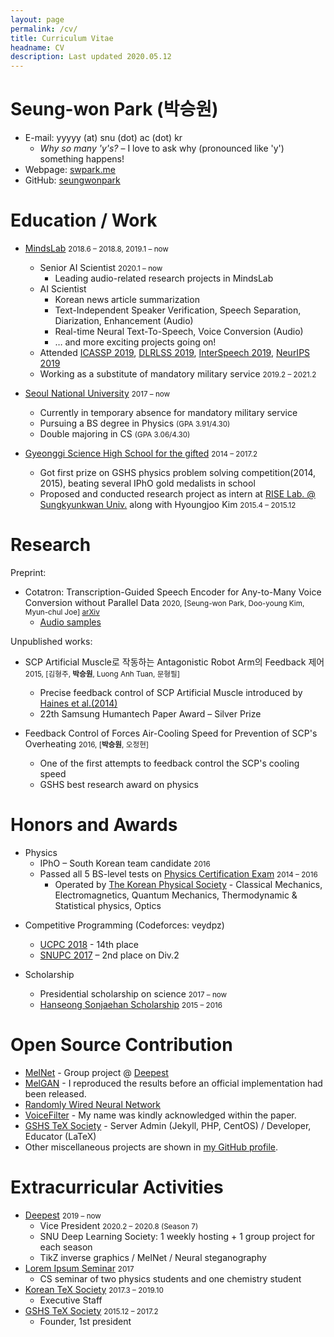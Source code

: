 ```yaml
---
layout: page
permalink: /cv/
title: Curriculum Vitae
headname: CV
description: Last updated 2020.05.12
---
```


# Seung-won Park (박승원)

* E-mail: yyyyy (at) snu (dot) ac (dot) kr
  * *Why so many 'y's?* – I love to ask why (pronounced like 'y') something happens!
* Webpage: [swpark.me](http://swpark.me)
* GitHub: [seungwonpark](https://github.com/seungwonpark)

# Education / Work

* [MindsLab](http://mindslab.ai/) <small>2018.6 – 2018.8, 2019.1 – now</small>
  * Senior AI Scientist <small>2020.1 – now</small>
    * Leading audio-related research projects in MindsLab
  * AI Scientist
    * Korean news article summarization
    * Text-Independent Speaker Verification, Speech Separation, Diarization, Enhancement (Audio)
    * Real-time Neural Text-To-Speech, Voice Conversion (Audio)
    * … and more exciting projects going on!
  * Attended [ICASSP 2019](https://2019.ieeeicassp.org), [DLRLSS 2019](https://dlrlsummerschool.ca/), [InterSpeech 2019](https://www.interspeech2019.org), [NeurIPS 2019](https://neurips.cc/)
  * Working as a substitute of mandatory military service <small>2019.2 – 2021.2</small>

* [Seoul National University](http://en.snu.ac.kr) <small>2017 – now</small>
  * Currently in temporary absence for mandatory military service
  * Pursuing a BS degree in Physics <small>(GPA 3.91/4.30)</small>
  * Double majoring in CS <small>(GPA 3.06/4.30)</small>

* [Gyeonggi Science High School for the gifted](http://www.gs.hs.kr) <small>2014 – 2017.2</small>
  * Got first prize on GSHS physics problem solving competition(2014, 2015), beating several IPhO gold medalists in school
  * Proposed and conducted research project as intern at [RISE Lab. @ Sungkyunkwan Univ.](http://ris.skku.edu/home/) along with Hyoungjoo Kim <small>2015.4 – 2015.12</small>


# Research

Preprint:
- Cotatron: Transcription-Guided Speech Encoder for Any-to-Many Voice Conversion without Parallel Data <small>2020, [Seung-won Park, Doo-young Kim, Myun-chul Joe] [arXiv](https://arxiv.org/abs/2005.03295)</small>
    - [Audio samples](https://mindslab-ai.github.io/cotatron)

Unpublished works:
- SCP Artificial Muscle로 작동하는 Antagonistic Robot Arm의 Feedback 제어 <small>2015, [김형주, **박승원**, Luong Anh Tuan, 문형필]</small>
    - Precise feedback control of SCP Artificial Muscle introduced by [Haines et al.(2014)](http://science.sciencemag.org/content/343/6173/868)
    - 22th Samsung Humantech Paper Award – Silver Prize

- Feedback Control of Forces Air-Cooling Speed for Prevention of SCP's Overheating <small>2016, [**박승원**, 오정현]</small>
    - One of the first attempts to feedback control the SCP's cooling speed 
    - GSHS best research award on physics

# Honors and Awards

- Physics
  * IPhO – South Korean team candidate <small>2016</small>
  * Passed all 5 BS-level tests on [Physics Certification Exam](http://kphc.kps.or.kr/about/) <small>2014 – 2016</small>
    * Operated by [The Korean Physical Society](http://www.kps.or.kr/) - Classical Mechanics, Electromagnetics, Quantum Mechanics, Thermodynamic & Statistical physics, Optics

* Competitive Programming (Codeforces: veydpz)
  * [UCPC 2018](https://2018.ucpc.io/) - 14th place
  * [SNUPC 2017](http://snups.snucse.org/snupc2017/) – 2nd place on Div.2

* Scholarship
  * Presidential scholarship on science <small>2017 – now</small>
  * [Hanseong Sonjaehan Scholarship](http://sonjaehan.org/) <small>2015 – 2016</small>

# Open Source Contribution

* [MelNet](<https://github.com/Deepest-Project/MelNet>) - Group project @ [Deepest](http://deepest.ai/)
* [MelGAN](https://github.com/seungwonpark/melgan) - I reproduced the results before an official implementation had been released.
* [Randomly Wired Neural Network](<https://github.com/seungwonpark/RandWireNN>)
* [VoiceFilter](<https://github.com/mindslab-ai/voicefilter>) - My name was kindly acknowledged within the paper.
* [GSHS TeX Society](http://latex.gs.hs.kr) - Server Admin (Jekyll, PHP, CentOS) / Developer, Educator (LaTeX)
* Other miscellaneous projects are shown in [my GitHub profile](https://github.com/seungwonpark). 


# Extracurricular Activities

* [Deepest](http://deepest.ai/) <small>2019 – now</small>
  * Vice President <small>2020.2 – 2020.8 (Season 7)</small>
  * SNU Deep Learning Society: 1 weekly hosting + 1 group project for each season
  * TikZ inverse graphics / MelNet / Neural steganography
* [Lorem Ipsum Seminar](https://github.com/seungwonpark/lipsum-seminar) <small>2017</small>
  * CS seminar of two physics students and one chemistry student
* [Korean TeX Society](http://www.ktug.org) <small>2017.3 – 2019.10</small>
  * Executive Staff
* [GSHS TeX Society](http://latex.gs.hs.kr) <small>2015.12 – 2017.2</small>
  * Founder, 1st president
